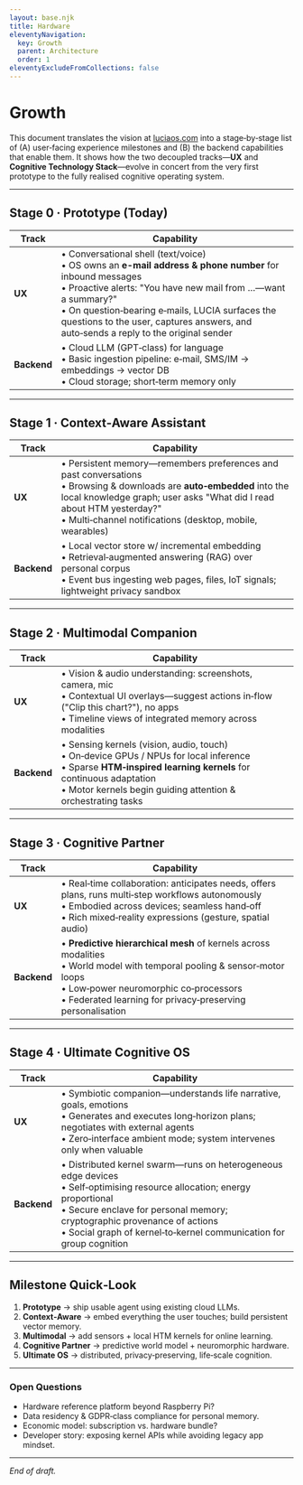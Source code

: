 ```yaml
---
layout: base.njk
title: Hardware
eleventyNavigation:
  key: Growth
  parent: Architecture
  order: 1
eleventyExcludeFromCollections: false
---
```


# Growth

This document translates the vision at [luciaos.com](https://luciaos.com) into a stage‑by‑stage list of (A) user‑facing experience milestones and (B) the backend capabilities that enable them. It shows how the two decoupled tracks—**UX** and **Cognitive Technology Stack**—evolve in concert from the very first prototype to the fully realised cognitive operating system.

---

## Stage 0 · Prototype (Today)

| Track       | Capability                                                                                                                                                                                                                                                                                                               |
| ----------- | ------------------------------------------------------------------------------------------------------------------------------------------------------------------------------------------------------------------------------------------------------------------------------------------------------------------------ |
| **UX**      | • Conversational shell (text/voice)<br>• OS owns an **e-mail address & phone number** for inbound messages<br>• Proactive alerts: "You have new mail from …—want a summary?"<br>• On question‑bearing e‑mails, LUCIA surfaces the questions to the user, captures answers, and auto‑sends a reply to the original sender |
| **Backend** | • Cloud LLM (GPT‑class) for language<br>• Basic ingestion pipeline: e‑mail, SMS/IM -> embeddings -> vector DB<br>• Cloud storage; short‑term memory only                                                                                                                                                                 |

---

## Stage 1 · Context‑Aware Assistant

| Track       | Capability                                                                                                                                                                                                                                                      |
| ----------- | --------------------------------------------------------------------------------------------------------------------------------------------------------------------------------------------------------------------------------------------------------------- |
| **UX**      | • Persistent memory—remembers preferences and past conversations<br>• Browsing & downloads are **auto‑embedded** into the local knowledge graph; user asks "What did I read about HTM yesterday?"<br>• Multi‑channel notifications (desktop, mobile, wearables) |
| **Backend** | • Local vector store w/ incremental embedding<br>• Retrieval‑augmented answering (RAG) over personal corpus<br>• Event bus ingesting web pages, files, IoT signals; lightweight privacy sandbox                                                                 |

---

## Stage 2 · Multimodal Companion

| Track       | Capability                                                                                                                                                                                                                       |
| ----------- | -------------------------------------------------------------------------------------------------------------------------------------------------------------------------------------------------------------------------------- |
| **UX**      | • Vision & audio understanding: screenshots, camera, mic<br>• Contextual UI overlays—suggest actions in‑flow ("Clip this chart?"), no apps<br>• Timeline views of integrated memory across modalities                            |
| **Backend** | • Sensing kernels (vision, audio, touch)<br>• On‑device GPUs / NPUs for local inference<br>• Sparse **HTM‑inspired learning kernels** for continuous adaptation<br>• Motor kernels begin guiding attention & orchestrating tasks |

---

## Stage 3 · Cognitive Partner

| Track       | Capability                                                                                                                                                                                                                           |
| ----------- | ------------------------------------------------------------------------------------------------------------------------------------------------------------------------------------------------------------------------------------ |
| **UX**      | • Real‑time collaboration: anticipates needs, offers plans, runs multi‑step workflows autonomously<br>• Embodied across devices; seamless hand‑off<br>• Rich mixed‑reality expressions (gesture, spatial audio)                      |
| **Backend** | • **Predictive hierarchical mesh** of kernels across modalities<br>• World model with temporal pooling & sensor‑motor loops<br>• Low‑power neuromorphic co‑processors<br>• Federated learning for privacy‑preserving personalisation |

---

## Stage 4 · Ultimate Cognitive OS

| Track       | Capability                                                                                                                                                                                                                                                                       |
| ----------- | -------------------------------------------------------------------------------------------------------------------------------------------------------------------------------------------------------------------------------------------------------------------------------- |
| **UX**      | • Symbiotic companion—understands life narrative, goals, emotions<br>• Generates and executes long‑horizon plans; negotiates with external agents<br>• Zero‑interface ambient mode; system intervenes only when valuable                                                         |
| **Backend** | • Distributed kernel swarm—runs on heterogeneous edge devices<br>• Self‑optimising resource allocation; energy proportional<br>• Secure enclave for personal memory; cryptographic provenance of actions<br>• Social graph of kernel‑to‑kernel communication for group cognition |

---

## Milestone Quick‑Look

1. **Prototype** → ship usable agent using existing cloud LLMs.
2. **Context‑Aware** → embed everything the user touches; build persistent vector memory.
3. **Multimodal** → add sensors + local HTM kernels for online learning.
4. **Cognitive Partner** → predictive world model + neuromorphic hardware.
5. **Ultimate OS** → distributed, privacy‑preserving, life‑scale cognition.

---

### Open Questions

* Hardware reference platform beyond Raspberry Pi?
* Data residency & GDPR‑class compliance for personal memory.
* Economic model: subscription vs. hardware bundle?
* Developer story: exposing kernel APIs while avoiding legacy app mindset.

---

*End of draft.*

